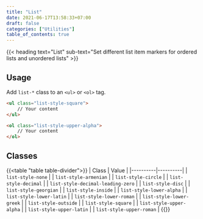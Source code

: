 ```yaml
---
title: "List"
date: 2021-06-17T13:58:33+07:00
draft: false
categories: ["Utilities"]
table_of_contents: true
---
```


{{< heading text="List" sub-text="Set different list item markers for ordered lists and unordered lists" >}}

## Usage

Add `list-*` class to an `<ul>` or `<ol>` tag.

``` html
<ul class="list-style-square">
    // Your content
</ul>

<ol class="list-style-upper-alpha">
    // Your content
</ol>
```

## Classes

{{<table "table table-divider">}}
| Class | Value |
|----------|----------|
| `list-style-none` |
| `list-style-armenian` |
| `list-style-circle` |
| `list-style-decimal` |
| `list-style-decimal-leading-zero` |
| `list-style-disc` |
| `list-style-georgian` |
| `list-style-inside` |
| `list-style-lower-alpha` |
| `list-style-lower-latin` |
| `list-style-lower-roman` |
| `list-style-lower-greek` |
| `list-style-outside` |
| `list-style-square` |
| `list-style-upper-alpha` |
| `list-style-upper-latin` |
| `list-style-upper-roman` |
{{</table>}}